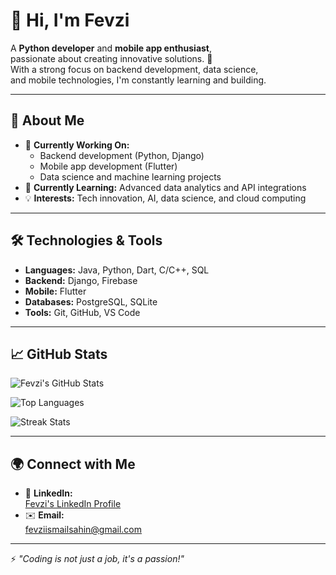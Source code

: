 # 👋 Hi, I'm Fevzi

A **Python developer** and **mobile app enthusiast**,  
passionate about creating innovative solutions. 🎯  
With a strong focus on backend development, data science,  
and mobile technologies, I'm constantly learning and building.

---

## 🚀 About Me

- 🔭 **Currently Working On:**  
  - Backend development (Python, Django)  
  - Mobile app development (Flutter)  
  - Data science and machine learning projects  
- 🌱 **Currently Learning:** Advanced data analytics and API integrations  
- 💡 **Interests:** Tech innovation, AI, data science, and cloud computing  

---

## 🛠️ Technologies & Tools

- **Languages:** Java, Python, Dart, C/C++, SQL  
- **Backend:** Django, Firebase  
- **Mobile:** Flutter  
- **Databases:** PostgreSQL, SQLite  
- **Tools:** Git, GitHub, VS Code  

---

## 📈 GitHub Stats

![Fevzi's GitHub Stats](https://github-readme-stats.vercel.app/api?username=fevziismailsahin&show_icons=true&theme=radical)

![Top Languages](https://github-readme-stats.vercel.app/api/top-langs/?username=fevziismailsahin&theme=radical&layout=donut)

![Streak Stats](https://github-readme-streak-stats.herokuapp.com/?user=fevziismailsahin&theme=radical)

---

## 🌍 Connect with Me

- 💼 **LinkedIn:**  
  [Fevzi's LinkedIn Profile](https://www.linkedin.com/in/fevzi-ismail-şahin-a5b37820b)  
- ✉️ **Email:**  
  [fevziismailsahin@gmail.com](mailto:fevziismailsahin@gmail.com)

---

⚡ *"Coding is not just a job, it's a passion!"*
